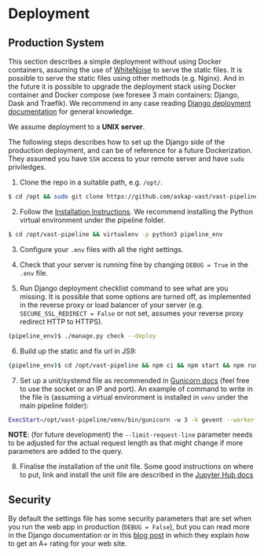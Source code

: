 # Deployment

## Production System
This section describes a simple deployment without using Docker containers, assuming the use of [WhiteNoise](http://whitenoise.evans.io/en/stable/) to serve the static files. It is possible to serve the static files using other methods (e.g. Nginx). And in the future it is possible to upgrade the deployment stack using Docker container and Docker compose (we foresee 3 main containers: Django, Dask and Traefik). We recommend in any case reading [Django deployment documentation](https://docs.djangoproject.com/en/3.1/howto/deployment/) for general knowledge.

We assume deployment to a __UNIX server__.

The following steps describes how to set up the Django side of the production deployment, and can be of reference for a future Dockerization. They assumed you have `SSH` access to your remote server and have `sudo` priviledges.

1. Clone the repo in a suitable path, e.g. `/opt/`.

  ```bash
  $ cd /opt && sudo git clone https://github.com/askap-vast/vast-pipeline
  ```

2. Follow the [Installation Instructions](installation.md). We recommend installing the Python virtual environment under the pipeline folder.

  ```bash
  $ cd /opt/vast-pipeline && virtualenv -p python3 pipeline_env
  ```

3. Configure your `.env` files with all the right settings.

4. Check that your server is running fine by changing `DEBUG = True` in the `.env` file.

5. Run Django deployment checklist command to see what are you missing. It is possible that some options are turned off, as implemented in the reverse proxy or load balancer of your server (e.g. `SECURE_SSL_REDIRECT = False` or not set, assumes your reverse proxy redirect HTTP to HTTPS).

  ```bash
  (pipeline_env)$ ./manage.py check --deploy
  ```

6. Build up the static and fix url in JS9:

  ```bash
  (pipeline_env)$ cd /opt/vast-pipeline && npm ci && npm start && npm run js9staticprod && ./manage.py collectstatic -c --noinput
  ```

7. Set up a unit/systemd file as recommended in [Gunicorn docs](https://docs.gunicorn.org/en/latest/deploy.html#systemd) (feel free to use the socket or an IP and port). An example of command to write in the file is (assuming a virtual environment is installed in `venv` under the main pipeline folder):

  ```bash
  ExecStart=/opt/vast-pipeline/venv/bin/gunicorn -w 3 -k gevent --worker-connections=1000 --timeout 120 --limit-request-line 6500 -b 127.0.0.1:8000 webinterface.wsgi
  ```
  __NOTE__: (for future development) the `--limit-request-line` parameter needs to be adjusted for the actual request length as that might change if more parameters are added to the query.

8. Finalise the installation of the unit file. Some good instructions on where to put, link and install the unit file are described in the [Jupyter Hub docs](https://jupyterhub.readthedocs.io/en/stable/installation-guide-hard.html#setup-systemd-service)

## Security

By default the settings file has some security parameters that are set when you run the web app in production (`DEBUG = False`), but you can read more in the Django documentation or in this [blog post](https://adamj.eu/tech/2019/04/10/how-to-score-a+-for-security-headers-on-your-django-website/) in which they explain how to get an A+ rating for your web site.
